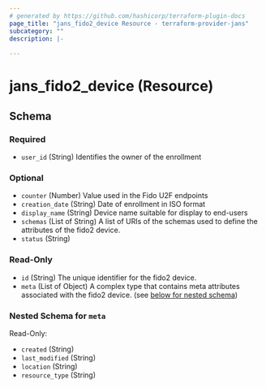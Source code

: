 ```yaml
---
# generated by https://github.com/hashicorp/terraform-plugin-docs
page_title: "jans_fido2_device Resource - terraform-provider-jans"
subcategory: ""
description: |-
  
---
```


# jans_fido2_device (Resource)





<!-- schema generated by tfplugindocs -->
## Schema

### Required

- `user_id` (String) Identifies the owner of the enrollment

### Optional

- `counter` (Number) Value used in the Fido U2F endpoints
- `creation_date` (String) Date of enrollment in ISO format
- `display_name` (String) Device name suitable for display to end-users
- `schemas` (List of String) A list of URIs of the schemas used to define the attributes of the fido2 device.
- `status` (String)

### Read-Only

- `id` (String) The unique identifier for the fido2 device.
- `meta` (List of Object) A complex type that contains meta attributes associated with the fido2 device. (see [below for nested schema](#nestedatt--meta))

<a id="nestedatt--meta"></a>
### Nested Schema for `meta`

Read-Only:

- `created` (String)
- `last_modified` (String)
- `location` (String)
- `resource_type` (String)

